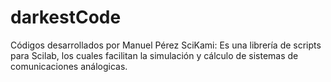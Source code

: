 # darkestCode
Códigos desarrollados por Manuel Pérez
SciKami: Es una librería de scripts para Scilab, los cuales facilitan la simulación y cálculo de sistemas de comunicaciones análogicas.
